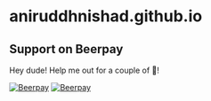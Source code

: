 # aniruddhnishad.github.io

## Support on Beerpay
Hey dude! Help me out for a couple of :beers:!

[![Beerpay](https://beerpay.io/aniruddhnishad/aniruddhnishad.github.io/badge.svg?style=beer-square)](https://beerpay.io/aniruddhnishad/aniruddhnishad.github.io)  [![Beerpay](https://beerpay.io/aniruddhnishad/aniruddhnishad.github.io/make-wish.svg?style=flat-square)](https://beerpay.io/aniruddhnishad/aniruddhnishad.github.io?focus=wish)